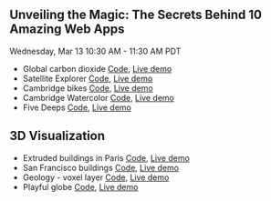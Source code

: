 ## Unveiling the Magic: The Secrets Behind 10 Amazing Web Apps
Wednesday, Mar 13 10:30 AM - 11:30 AM PDT

- Global carbon dioxide [Code](https://github.com/RalucaNicola/JSAPI_demos/tree/main/carbon-dioxide), [Live demo](https://ralucanicola.github.io/JSAPI_demos/carbon-dioxide)
- Satellite Explorer [Code](https://github.com/RalucaNicola/satellite-explorer), [Live demo](https://geoxc-apps.bd.esri.com/space/satellite-explorer/)
- Cambridge bikes [Code](https://github.com/RalucaNicola/arc-lines), [Live demo](https://geoxc-apps4.bd.esri.com/experiments/cambridge-bikes/)
- Cambridge Watercolor [Code](https://github.com/RalucaNicola/JSAPI_demos/tree/main/cambridge-watercolor), [Live demo](https://ralucanicola.github.io/JSAPI_demos/cambridge-watercolor/)
- Five Deeps [Code](https://github.com/RalucaNicola/five-deeps), [Live demo](https://geoxc-apps4.bd.esri.com/five-deeps/)

## 3D Visualization

- Extruded buildings in Paris [Code](https://github.com/RalucaNicola/JSAPI_demos/blob/main/extrude-buildings-paris/index.html), [Live demo]([https://ralucanicola.github.io/JSAPI_demos/](https://ralucanicola.github.io/JSAPI_demos/extrude-buildings-paris/)https://ralucanicola.github.io/JSAPI_demos/extrude-buildings-paris/)
- San Francisco buildings [Code](https://github.com/RalucaNicola/JSAPI_demos/tree/main/sanfrancisco-buildings), [Live demo](https://ralucanicola.github.io/JSAPI_demos/sanfrancisco-buildings/)
- Geology - voxel layer [Code](https://github.com/RalucaNicola/geology-darmstadt), [Live demo](https://geoxc-apps4.bd.esri.com/geology-darmstadt/)
- Playful globe [Code](https://github.com/RalucaNicola/JSAPI_demos/tree/main/low-poly-globe), [Live demo](https://ralucanicola.github.io/JSAPI_demos/low-poly-globe/)

